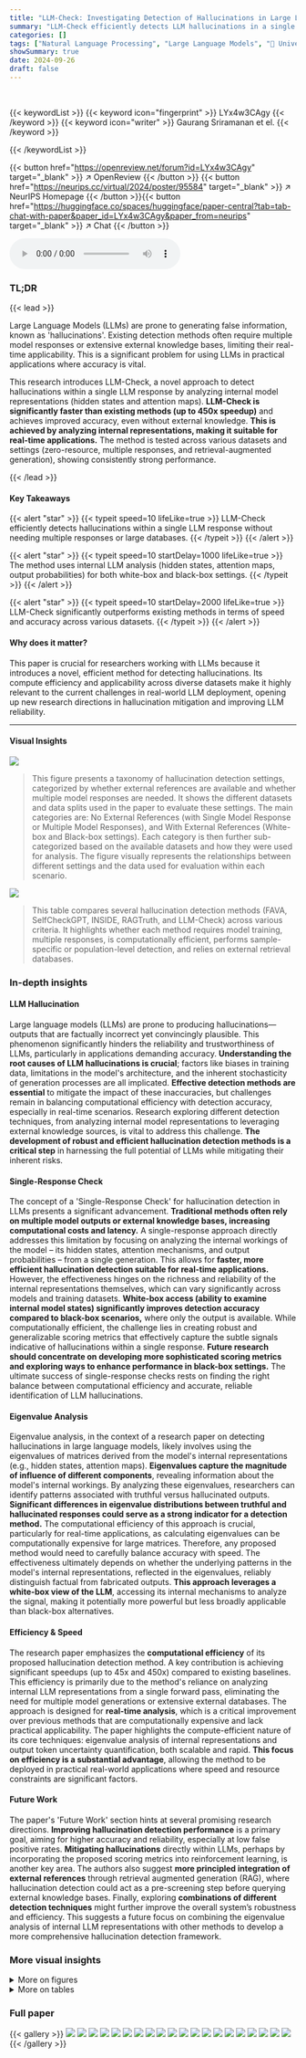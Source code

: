 ```yaml
---
title: "LLM-Check: Investigating Detection of Hallucinations in Large Language Models"
summary: "LLM-Check efficiently detects LLM hallucinations in a single response, using internal model analysis, improving real-time applications."
categories: []
tags: ["Natural Language Processing", "Large Language Models", "🏢 University of Maryland, College Park",]
showSummary: true
date: 2024-09-26
draft: false
---
```


<br>

{{< keywordList >}}
{{< keyword icon="fingerprint" >}} LYx4w3CAgy {{< /keyword >}}
{{< keyword icon="writer" >}} Gaurang Sriramanan et el. {{< /keyword >}}
 
{{< /keywordList >}}

{{< button href="https://openreview.net/forum?id=LYx4w3CAgy" target="_blank" >}}
↗ OpenReview
{{< /button >}}
{{< button href="https://neurips.cc/virtual/2024/poster/95584" target="_blank" >}}
↗ NeurIPS Homepage
{{< /button >}}{{< button href="https://huggingface.co/spaces/huggingface/paper-central?tab=tab-chat-with-paper&paper_id=LYx4w3CAgy&paper_from=neurips" target="_blank" >}}
↗ Chat
{{< /button >}}



<audio controls>
    <source src="https://ai-paper-reviewer.com/LYx4w3CAgy/podcast.wav" type="audio/wav">
    Your browser does not support the audio element.
</audio>


### TL;DR


{{< lead >}}

Large Language Models (LLMs) are prone to generating false information, known as 'hallucinations'. Existing detection methods often require multiple model responses or extensive external knowledge bases, limiting their real-time applicability. This is a significant problem for using LLMs in practical applications where accuracy is vital.  

This research introduces LLM-Check, a novel approach to detect hallucinations within a single LLM response by analyzing internal model representations (hidden states and attention maps).  **LLM-Check is significantly faster than existing methods (up to 450x speedup)** and achieves improved accuracy, even without external knowledge.  **This is achieved by analyzing internal representations, making it suitable for real-time applications.** The method is tested across various datasets and settings (zero-resource, multiple responses, and retrieval-augmented generation), showing consistently strong performance.

{{< /lead >}}


#### Key Takeaways

{{< alert "star" >}}
{{< typeit speed=10 lifeLike=true >}} LLM-Check efficiently detects hallucinations within a single LLM response without needing multiple responses or large databases. {{< /typeit >}}
{{< /alert >}}

{{< alert "star" >}}
{{< typeit speed=10 startDelay=1000 lifeLike=true >}} The method uses internal LLM analysis (hidden states, attention maps, output probabilities) for both white-box and black-box settings. {{< /typeit >}}
{{< /alert >}}

{{< alert "star" >}}
{{< typeit speed=10 startDelay=2000 lifeLike=true >}} LLM-Check significantly outperforms existing methods in terms of speed and accuracy across various datasets. {{< /typeit >}}
{{< /alert >}}

#### Why does it matter?
This paper is crucial for researchers working with LLMs because it introduces a novel, efficient method for detecting hallucinations.  Its compute efficiency and applicability across diverse datasets make it highly relevant to the current challenges in real-world LLM deployment, opening up new research directions in hallucination mitigation and improving LLM reliability.

------
#### Visual Insights



![](https://ai-paper-reviewer.com/LYx4w3CAgy/figures_3_1.jpg)

> This figure presents a taxonomy of hallucination detection settings, categorized by whether external references are available and whether multiple model responses are needed.  It shows the different datasets and data splits used in the paper to evaluate these settings.  The main categories are: No External References (with Single Model Response or Multiple Model Responses), and With External References (White-box and Black-box settings). Each category is then further sub-categorized based on the available datasets and how they were used for analysis.  The figure visually represents the relationships between different settings and the data used for evaluation within each scenario.





![](https://ai-paper-reviewer.com/LYx4w3CAgy/tables_3_1.jpg)

> This table compares several hallucination detection methods (FAVA, SelfCheckGPT, INSIDE, RAGTruth, and LLM-Check) across various criteria.  It highlights whether each method requires model training, multiple responses, is computationally efficient, performs sample-specific or population-level detection, and relies on external retrieval databases.





### In-depth insights


#### LLM Hallucination
Large language models (LLMs) are prone to producing hallucinations—outputs that are factually incorrect yet convincingly plausible.  This phenomenon significantly hinders the reliability and trustworthiness of LLMs, particularly in applications demanding accuracy. **Understanding the root causes of LLM hallucinations is crucial**; factors like biases in training data, limitations in the model's architecture, and the inherent stochasticity of generation processes are all implicated.  **Effective detection methods are essential** to mitigate the impact of these inaccuracies, but challenges remain in balancing computational efficiency with detection accuracy, especially in real-time scenarios.  Research exploring different detection techniques, from analyzing internal model representations to leveraging external knowledge sources, is vital to address this challenge.  **The development of robust and efficient hallucination detection methods is a critical step** in harnessing the full potential of LLMs while mitigating their inherent risks.

#### Single-Response Check
The concept of a 'Single-Response Check' for hallucination detection in LLMs presents a significant advancement.  **Traditional methods often rely on multiple model outputs or external knowledge bases, increasing computational costs and latency.** A single-response approach directly addresses this limitation by focusing on analyzing the internal workings of the model – its hidden states, attention mechanisms, and output probabilities – from a single generation. This allows for **faster, more efficient hallucination detection suitable for real-time applications.** However, the effectiveness hinges on the richness and reliability of the internal representations themselves, which can vary significantly across models and training datasets.  **White-box access (ability to examine internal model states) significantly improves detection accuracy compared to black-box scenarios,** where only the output is available.  While computationally efficient, the challenge lies in creating robust and generalizable scoring metrics that effectively capture the subtle signals indicative of hallucinations within a single response. **Future research should concentrate on developing more sophisticated scoring metrics and exploring ways to enhance performance in black-box settings.** The ultimate success of single-response checks rests on finding the right balance between computational efficiency and accurate, reliable identification of LLM hallucinations.

#### Eigenvalue Analysis
Eigenvalue analysis, in the context of a research paper on detecting hallucinations in large language models, likely involves using the eigenvalues of matrices derived from the model's internal representations (e.g., hidden states, attention maps).  **Eigenvalues capture the magnitude of influence of different components**, revealing information about the model's internal workings. By analyzing these eigenvalues, researchers can identify patterns associated with truthful versus hallucinated outputs.  **Significant differences in eigenvalue distributions between truthful and hallucinated responses could serve as a strong indicator for a detection method.** The computational efficiency of this approach is crucial, particularly for real-time applications, as calculating eigenvalues can be computationally expensive for large matrices.  Therefore, any proposed method would need to carefully balance accuracy with speed.  The effectiveness ultimately depends on whether the underlying patterns in the model's internal representations, reflected in the eigenvalues, reliably distinguish factual from fabricated outputs. **This approach leverages a white-box view of the LLM**, accessing its internal mechanisms to analyze the signal, making it potentially more powerful but less broadly applicable than black-box alternatives.

#### Efficiency & Speed
The research paper emphasizes the **computational efficiency** of its proposed hallucination detection method.  A key contribution is achieving significant speedups (up to 45x and 450x) compared to existing baselines. This efficiency is primarily due to the method's reliance on analyzing internal LLM representations from a single forward pass, eliminating the need for multiple model generations or extensive external databases. The approach is designed for **real-time analysis**, which is a critical improvement over previous methods that are computationally expensive and lack practical applicability. The paper highlights the compute-efficient nature of its core techniques: eigenvalue analysis of internal representations and output token uncertainty quantification, both scalable and rapid.  **This focus on efficiency is a substantial advantage**, allowing the method to be deployed in practical real-world applications where speed and resource constraints are significant factors.

#### Future Work
The paper's 'Future Work' section hints at several promising research directions.  **Improving hallucination detection performance** is a primary goal, aiming for higher accuracy and reliability, especially at low false positive rates.  **Mitigating hallucinations** directly within LLMs, perhaps by incorporating the proposed scoring metrics into reinforcement learning, is another key area.  The authors also suggest **more principled integration of external references** through retrieval augmented generation (RAG), where hallucination detection could act as a pre-screening step before querying external knowledge bases. Finally, exploring **combinations of different detection techniques** might further improve the overall system’s robustness and efficiency.  This suggests a future focus on combining the eigenvalue analysis of internal LLM representations with other methods to develop a more comprehensive hallucination detection framework.


### More visual insights

<details>
<summary>More on figures
</summary>


![](https://ai-paper-reviewer.com/LYx4w3CAgy/figures_4_1.jpg)

> This figure shows a schematic of the proposed LLM-Check method for hallucination detection.  It illustrates the process of analyzing internal LLM representations (hidden activations and attention kernel maps) to identify potential hallucinations.  The input is a prompt and the LLM's response.  The hidden activations and attention kernel maps are extracted from the LLM's internal layers. Then, eigenvalue analysis is performed on these representations to generate scores (Hidden Score and Attention Score). These scores are then compared to a threshold.  If the score exceeds the threshold, a hallucination is detected; otherwise, it is not detected.


![](https://ai-paper-reviewer.com/LYx4w3CAgy/figures_9_1.jpg)

> This figure compares the runtimes of different hallucination detection methods.  It shows that the proposed LLM-Check method (using Logit Entropy, Attention Score, and Hidden Score) is significantly faster than other baselines such as Self-Prompt, FAVA Model, SelfCheckGPT-Prompt, and INSIDE. The LLM-Check methods achieve speedups of up to 45x and 450x over the other baselines.  The speed advantage is mainly due to LLM-Check's ability to detect hallucinations using a single forward pass of the LLM, without needing multiple responses or extensive external databases.  The figure breaks down the time into sampling time (generating multiple responses in some methods) and detection time (the time the method needs to analyze the results and make a decision).


![](https://ai-paper-reviewer.com/LYx4w3CAgy/figures_9_2.jpg)

> This figure shows a schematic of the hallucination detection pipeline using eigenvalue analysis of internal LLM representations.  It illustrates the process starting from the input prompt and response concatenation, which goes through different layers of a transformer block, self-attention layer, feedforward layer, and layer normalization.  The hidden activations and attention scores are extracted from the intermediate layers. Eigenvalue analysis is then performed on the hidden activations and the attention kernel map separately to compute two scores:  Hidden Score and Attention Score. These scores are then compared to a threshold. If the score exceeds the threshold, hallucination is detected; otherwise, it is not detected. The figure visually represents how the internal representations of the model are analyzed to detect the presence of hallucinations in the LLM response.


![](https://ai-paper-reviewer.com/LYx4w3CAgy/figures_14_1.jpg)

> This figure shows a schematic of the LLM-Check hallucination detection pipeline.  It details the process, starting with the prompt and response being concatenated and fed into a transformer block.  The hidden activations and the self-attention kernel map are extracted. Then, eigenvalue analysis is performed on these matrices, resulting in a Hidden Score and Attention Score, respectively.  These scores are then compared to thresholds to determine if a hallucination is detected.


![](https://ai-paper-reviewer.com/LYx4w3CAgy/figures_15_1.jpg)

> This figure shows a schematic of the hallucination detection pipeline proposed in the paper. The pipeline uses eigenvalue analysis of internal LLM representations, such as hidden activations and attention maps, to identify hallucinations. The input is a prompt and response from an LLM.  The pipeline then analyzes the internal representations of the LLM to compute scores such as Hidden Score and Attention Score. These scores are then used to determine whether the response contains hallucinations.


![](https://ai-paper-reviewer.com/LYx4w3CAgy/figures_15_2.jpg)

> This figure visualizes the cumulative difference in log-eigenvalues between the hallucinated and truthful responses across token positions.  It shows that, while not entirely monotonic, the cumulative sum of log-eigenvalues for the hallucinated response consistently remains higher than that of the truthful response across the entire token sequence.  This supports the paper's claim that the differences in log-eigenvalues can effectively distinguish between hallucinated and truthful responses.


![](https://ai-paper-reviewer.com/LYx4w3CAgy/figures_18_1.jpg)

> This figure shows Receiver Operating Characteristic (ROC) curves for logit-based hallucination detection methods on the FAVA dataset.  Two subfigures are presented: one for entity hallucinations and one for relation hallucinations. Each subfigure displays ROC curves for different logit-based metrics (negative perplexity, negative logit entropy, positive logit entropy, etc.). The results indicate that considering both positive and negative detection scores improves the performance of the hallucination detection.


![](https://ai-paper-reviewer.com/LYx4w3CAgy/figures_19_1.jpg)

> This figure shows the performance of the proposed hallucination detection method across different layers of a Llama-2-7B language model.  The results are shown for different subset sizes of the dataset (5, 20, and 50 pairs of samples, as well as the full dataset).  The plots illustrate the Area Under the ROC Curve (AUROC), Accuracy, and True Positive Rate at 5% False Positive Rate (TPR@5%FPR) for each layer.  The consistency of the trends across different subset sizes suggests that a suitable layer for optimal performance can be efficiently selected using only a small subset of the data.


![](https://ai-paper-reviewer.com/LYx4w3CAgy/figures_20_1.jpg)

> This figure shows the accuracy of hallucination detection across different layers of the Llama-2-7B language model using various sample sizes.  The results demonstrate that consistent trends in performance emerge even with small sample sizes (5, 20, and 50 pairs). This suggests an efficient method for selecting the optimal layer for hallucination detection.


![](https://ai-paper-reviewer.com/LYx4w3CAgy/figures_21_1.jpg)

> This figure shows a schematic of the proposed hallucination detection pipeline.  It uses an LLM's internal representations (hidden activations and attention kernel maps) to identify hallucinations. The process involves three steps: 1) obtaining hidden activations and attention maps from a single forward pass of the LLM; 2) performing eigenvalue analysis on these representations to calculate Hidden and Attention scores; 3) comparing the scores against a threshold to determine whether hallucinations are present.  This approach avoids the need for multiple model responses or extensive external databases, making it efficient for real-time analysis.


</details>




<details>
<summary>More on tables
</summary>


![](https://ai-paper-reviewer.com/LYx4w3CAgy/tables_7_1.jpg)
> This table presents the results of hallucination detection experiments on the FAVA-Annotation dataset, focusing on scenarios without external references.  It compares the performance of several methods, including the proposed LLM-Check and baselines such as Self-Prompt, FAVA Model, SelfCheckGPT-Prompt, and INSIDE, across different metrics: AUROC, Accuracy, TPR@5% FPR, and F1 Score.  Note that for the baselines INSIDE and SelfCheckGPT-Prompt, multiple model responses generated by GPT-3 were used.

![](https://ai-paper-reviewer.com/LYx4w3CAgy/tables_8_1.jpg)
> This table presents the results of hallucination detection experiments using the SelfCheckGPT dataset.  Unlike previous tables, this experiment includes multiple model responses for each prompt, making it a different setting than the zero-resource settings of previous tables.  The table shows that LLM-Check (the proposed method) performs very well compared to other baselines, despite the imbalanced dataset.

![](https://ai-paper-reviewer.com/LYx4w3CAgy/tables_9_1.jpg)
> This table presents the results of hallucination detection experiments on the RAGTruth dataset using a Llama-2-7b model in both white-box (access to the internal model activations) and black-box (no access to internal model activations) settings.  Several other LLMs were used for the black-box experiments (Llama-2-13b, Llama-2-70b, GPT-4, Mistral-7b). The table shows the AUROC, accuracy, TPR@5%FPR, and F1 score for different hallucination detection methods (Hidden Score, Logit (Perplexity), Logit (Win Entropy), Logit (Log Entropy), and Attention Score). The 'Overall' column provides the weighted average of the black-box model results.

![](https://ai-paper-reviewer.com/LYx4w3CAgy/tables_17_1.jpg)
> This table presents the results of hallucination detection experiments conducted on the FAVA-Annotation dataset.  The key characteristic of this dataset is the absence of external references. Several methods were tested, including the proposed LLM-Check and baseline techniques like SelfCheckGPT and INSIDE. For the baseline methods that use multiple model responses, the authors used multiple responses from GPT-3. The table shows AUROC, accuracy, True Positive Rate at 5% False Positive Rate (TPR@5%FPR), and F1 score for different models and metrics.

</details>




### Full paper

{{< gallery >}}
<img src="https://ai-paper-reviewer.com/LYx4w3CAgy/1.png" class="grid-w50 md:grid-w33 xl:grid-w25" />
<img src="https://ai-paper-reviewer.com/LYx4w3CAgy/2.png" class="grid-w50 md:grid-w33 xl:grid-w25" />
<img src="https://ai-paper-reviewer.com/LYx4w3CAgy/3.png" class="grid-w50 md:grid-w33 xl:grid-w25" />
<img src="https://ai-paper-reviewer.com/LYx4w3CAgy/4.png" class="grid-w50 md:grid-w33 xl:grid-w25" />
<img src="https://ai-paper-reviewer.com/LYx4w3CAgy/5.png" class="grid-w50 md:grid-w33 xl:grid-w25" />
<img src="https://ai-paper-reviewer.com/LYx4w3CAgy/6.png" class="grid-w50 md:grid-w33 xl:grid-w25" />
<img src="https://ai-paper-reviewer.com/LYx4w3CAgy/7.png" class="grid-w50 md:grid-w33 xl:grid-w25" />
<img src="https://ai-paper-reviewer.com/LYx4w3CAgy/8.png" class="grid-w50 md:grid-w33 xl:grid-w25" />
<img src="https://ai-paper-reviewer.com/LYx4w3CAgy/9.png" class="grid-w50 md:grid-w33 xl:grid-w25" />
<img src="https://ai-paper-reviewer.com/LYx4w3CAgy/10.png" class="grid-w50 md:grid-w33 xl:grid-w25" />
<img src="https://ai-paper-reviewer.com/LYx4w3CAgy/11.png" class="grid-w50 md:grid-w33 xl:grid-w25" />
<img src="https://ai-paper-reviewer.com/LYx4w3CAgy/12.png" class="grid-w50 md:grid-w33 xl:grid-w25" />
<img src="https://ai-paper-reviewer.com/LYx4w3CAgy/13.png" class="grid-w50 md:grid-w33 xl:grid-w25" />
<img src="https://ai-paper-reviewer.com/LYx4w3CAgy/14.png" class="grid-w50 md:grid-w33 xl:grid-w25" />
<img src="https://ai-paper-reviewer.com/LYx4w3CAgy/15.png" class="grid-w50 md:grid-w33 xl:grid-w25" />
<img src="https://ai-paper-reviewer.com/LYx4w3CAgy/16.png" class="grid-w50 md:grid-w33 xl:grid-w25" />
<img src="https://ai-paper-reviewer.com/LYx4w3CAgy/17.png" class="grid-w50 md:grid-w33 xl:grid-w25" />
<img src="https://ai-paper-reviewer.com/LYx4w3CAgy/18.png" class="grid-w50 md:grid-w33 xl:grid-w25" />
<img src="https://ai-paper-reviewer.com/LYx4w3CAgy/19.png" class="grid-w50 md:grid-w33 xl:grid-w25" />
<img src="https://ai-paper-reviewer.com/LYx4w3CAgy/20.png" class="grid-w50 md:grid-w33 xl:grid-w25" />
{{< /gallery >}}